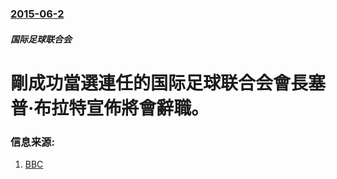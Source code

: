 ### [2015-06-2](/news/2015/06/2/index.md)

##### 国际足球联合会
# 剛成功當選連任的国际足球联合会會長塞普·布拉特宣佈將會辭職。 




### 信息来源:

1. [BBC](http://www.bbc.com/sport/0/football/32982449)
